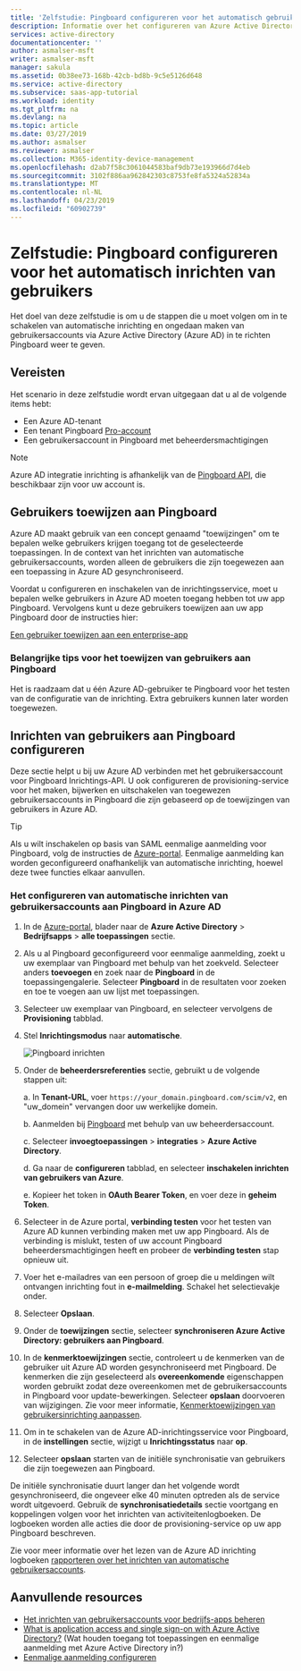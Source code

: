 ```yaml
---
title: 'Zelfstudie: Pingboard configureren voor het automatisch gebruikers inrichten met Azure Active Directory | Microsoft Docs'
description: Informatie over het configureren van Azure Active Directory voor het automatisch inrichten en inrichting ongedaan maken-gebruikersaccounts met Pingboard.
services: active-directory
documentationcenter: ''
author: asmalser-msft
writer: asmalser-msft
manager: sakula
ms.assetid: 0b38ee73-168b-42cb-bd8b-9c5e5126d648
ms.service: active-directory
ms.subservice: saas-app-tutorial
ms.workload: identity
ms.tgt_pltfrm: na
ms.devlang: na
ms.topic: article
ms.date: 03/27/2019
ms.author: asmalser
ms.reviewer: asmalser
ms.collection: M365-identity-device-management
ms.openlocfilehash: d2ab7f58c3061044583baf9db73e193966d7d4eb
ms.sourcegitcommit: 3102f886aa962842303c8753fe8fa5324a52834a
ms.translationtype: MT
ms.contentlocale: nl-NL
ms.lasthandoff: 04/23/2019
ms.locfileid: "60902739"
---
```

# <a name="tutorial-configure-pingboard-for-automatic-user-provisioning"></a>Zelfstudie: Pingboard configureren voor het automatisch inrichten van gebruikers

Het doel van deze zelfstudie is om u de stappen die u moet volgen om in te schakelen van automatische inrichting en ongedaan maken van gebruikersaccounts via Azure Active Directory (Azure AD) in te richten Pingboard weer te geven.

## <a name="prerequisites"></a>Vereisten

Het scenario in deze zelfstudie wordt ervan uitgegaan dat u al de volgende items hebt:

* Een Azure AD-tenant
* Een tenant Pingboard [Pro-account](https://pingboard.com/pricing)
* Een gebruikersaccount in Pingboard met beheerdersmachtigingen

> [!NOTE]
> Azure AD integratie inrichting is afhankelijk van de [Pingboard API](https://pingboard.docs.apiary.io/#), die beschikbaar zijn voor uw account is.

## <a name="assign-users-to-pingboard"></a>Gebruikers toewijzen aan Pingboard

Azure AD maakt gebruik van een concept genaamd "toewijzingen" om te bepalen welke gebruikers krijgen toegang tot de geselecteerde toepassingen. In de context van het inrichten van automatische gebruikersaccounts, worden alleen de gebruikers die zijn toegewezen aan een toepassing in Azure AD gesynchroniseerd. 

Voordat u configureren en inschakelen van de inrichtingsservice, moet u bepalen welke gebruikers in Azure AD moeten toegang hebben tot uw app Pingboard. Vervolgens kunt u deze gebruikers toewijzen aan uw app Pingboard door de instructies hier:

[Een gebruiker toewijzen aan een enterprise-app](../manage-apps/assign-user-or-group-access-portal.md)

### <a name="important-tips-for-assigning-users-to-pingboard"></a>Belangrijke tips voor het toewijzen van gebruikers aan Pingboard

Het is raadzaam dat u één Azure AD-gebruiker te Pingboard voor het testen van de configuratie van de inrichting. Extra gebruikers kunnen later worden toegewezen.

## <a name="configure-user-provisioning-to-pingboard"></a>Inrichten van gebruikers aan Pingboard configureren 

Deze sectie helpt u bij uw Azure AD verbinden met het gebruikersaccount voor Pingboard Inrichtings-API. U ook configureren de provisioning-service voor het maken, bijwerken en uitschakelen van toegewezen gebruikersaccounts in Pingboard die zijn gebaseerd op de toewijzingen van gebruikers in Azure AD.

> [!TIP]
> Als u wilt inschakelen op basis van SAML eenmalige aanmelding voor Pingboard, volg de instructies de [Azure-portal](https://portal.azure.com). Eenmalige aanmelding kan worden geconfigureerd onafhankelijk van automatische inrichting, hoewel deze twee functies elkaar aanvullen.

### <a name="to-configure-automatic-user-account-provisioning-to-pingboard-in-azure-ad"></a>Het configureren van automatische inrichten van gebruikersaccounts aan Pingboard in Azure AD

1. In de [Azure-portal](https://portal.azure.com), blader naar de **Azure Active Directory** > **Bedrijfsapps** > **alle toepassingen** sectie.

1. Als u al Pingboard geconfigureerd voor eenmalige aanmelding, zoekt u uw exemplaar van Pingboard met behulp van het zoekveld. Selecteer anders **toevoegen** en zoek naar de **Pingboard** in de toepassingengalerie. Selecteer **Pingboard** in de resultaten voor zoeken en toe te voegen aan uw lijst met toepassingen.

1. Selecteer uw exemplaar van Pingboard, en selecteer vervolgens de **Provisioning** tabblad.

1. Stel **Inrichtingsmodus** naar **automatische**.

    ![Pingboard inrichten](./media/pingboard-provisioning-tutorial/pingboardazureprovisioning.png)

1. Onder de **beheerdersreferenties** sectie, gebruikt u de volgende stappen uit:

    a. In **Tenant-URL**, voer `https://your_domain.pingboard.com/scim/v2`, en "uw_domein" vervangen door uw werkelijke domein.

    b. Aanmelden bij [Pingboard](https://pingboard.com/) met behulp van uw beheerdersaccount.

    c. Selecteer **invoegtoepassingen** > **integraties** > **Azure Active Directory**.

    d. Ga naar de **configureren** tabblad, en selecteer **inschakelen inrichten van gebruikers van Azure**.

    e. Kopieer het token in **OAuth Bearer Token**, en voer deze in **geheim Token**.

1. Selecteer in de Azure portal, **verbinding testen** voor het testen van Azure AD kunnen verbinding maken met uw app Pingboard. Als de verbinding is mislukt, testen of uw account Pingboard beheerdersmachtigingen heeft en probeer de **verbinding testen** stap opnieuw uit.

1. Voer het e-mailadres van een persoon of groep die u meldingen wilt ontvangen inrichting fout in **e-mailmelding**. Schakel het selectievakje onder.

1. Selecteer **Opslaan**.

1. Onder de **toewijzingen** sectie, selecteer **synchroniseren Azure Active Directory: gebruikers aan Pingboard**.

1. In de **kenmerktoewijzingen** sectie, controleert u de kenmerken van de gebruiker uit Azure AD worden gesynchroniseerd met Pingboard. De kenmerken die zijn geselecteerd als **overeenkomende** eigenschappen worden gebruikt zodat deze overeenkomen met de gebruikersaccounts in Pingboard voor update-bewerkingen. Selecteer **opslaan** doorvoeren van wijzigingen. Zie voor meer informatie, [Kenmerktoewijzingen van gebruikersinrichting aanpassen](../manage-apps/customize-application-attributes.md).

1. Om in te schakelen van de Azure AD-inrichtingsservice voor Pingboard, in de **instellingen** sectie, wijzigt u **Inrichtingsstatus** naar **op**.

1. Selecteer **opslaan** starten van de initiële synchronisatie van gebruikers die zijn toegewezen aan Pingboard.

De initiële synchronisatie duurt langer dan het volgende wordt gesynchroniseerd, die ongeveer elke 40 minuten optreden als de service wordt uitgevoerd. Gebruik de **synchronisatiedetails** sectie voortgang en koppelingen volgen voor het inrichten van activiteitenlogboeken. De logboeken worden alle acties die door de provisioning-service op uw app Pingboard beschreven.

Zie voor meer informatie over het lezen van de Azure AD inrichting logboeken [rapporteren over het inrichten van automatische gebruikersaccounts](../manage-apps/check-status-user-account-provisioning.md).

## <a name="additional-resources"></a>Aanvullende resources

* [Het inrichten van gebruikersaccounts voor bedrijfs-apps beheren](../manage-apps/configure-automatic-user-provisioning-portal.md)
* [What is application access and single sign-on with Azure Active Directory?](../manage-apps/what-is-single-sign-on.md) (Wat houden toegang tot toepassingen en eenmalige aanmelding met Azure Active Directory in?)
* [Eenmalige aanmelding configureren](pingboard-tutorial.md)
